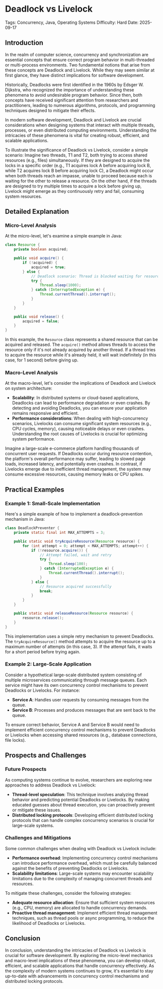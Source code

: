 # Deadlock vs Livelock
Tags: Concurrency, Java, Operating Systems
Difficulty: Hard
Date: 2025-09-17

## Introduction

In the realm of computer science, concurrency and synchronization are essential concepts that ensure correct program behavior in multi-threaded or multi-process environments. Two fundamental notions that arise from these concepts are Deadlock and Livelock. While they may seem similar at first glance, they have distinct implications for software development.

Historically, Deadlocks were first identified in the 1960s by Edsger W. Dijkstra, who recognized the importance of understanding these phenomena to avoid undesirable program behavior. Since then, both concepts have received significant attention from researchers and practitioners, leading to numerous algorithms, protocols, and programming techniques designed to mitigate their effects.

In modern software development, Deadlock and Livelock are crucial considerations when designing systems that interact with multiple threads, processes, or even distributed computing environments. Understanding the intricacies of these phenomena is vital for creating robust, efficient, and scalable applications.

To illustrate the significance of Deadlock vs Livelock, consider a simple scenario: Imagine two threads, T1 and T2, both trying to access shared resources (e.g., files) simultaneously. If they are designed to acquire the locks in a specific order (e.g., T1 acquires lock A before acquiring lock B, while T2 acquires lock B before acquiring lock C), a Deadlock might occur when both threads reach an impasse, unable to proceed because each is waiting for the other to release a resource. On the other hand, if the threads are designed to try multiple times to acquire a lock before giving up, Livelock might emerge as they continuously retry and fail, consuming system resources.

## Detailed Explanation

### Micro-Level Analysis

At the micro-level, let's examine a simple example in Java:

```java
class Resource {
    private boolean acquired;

    public void acquire() {
        if (!acquired) {
            acquired = true;
        } else {
            // Deadlock scenario: Thread is blocked waiting for resource to be released.
            try {
                Thread.sleep(1000);
            } catch (InterruptedException e) {
                Thread.currentThread().interrupt();
            }
        }
    }

    public void release() {
        acquired = false;
    }
}
```

In this example, the `Resource` class represents a shared resource that can be acquired and released. The `acquire()` method allows threads to access the resource only if it's not already acquired by another thread. If a thread tries to acquire the resource while it's already held, it will wait indefinitely (in this case, for 1 second) before giving up.

### Macro-Level Analysis

At the macro-level, let's consider the implications of Deadlock and Livelock on system architecture:

* **Scalability**: In distributed systems or cloud-based applications, Deadlocks can lead to performance degradation or even crashes. By detecting and avoiding Deadlocks, you can ensure your application remains responsive and efficient.
* **Performance considerations**: When dealing with high-concurrency scenarios, Livelocks can consume significant system resources (e.g., CPU cycles, memory), causing noticeable delays or even crashes. Understanding the root causes of Livelocks is crucial for optimizing system performance.

Imagine a large-scale e-commerce platform handling thousands of concurrent user requests. If Deadlocks occur during resource contention, the platform's overall performance may suffer, leading to slowed page loads, increased latency, and potentially even crashes. In contrast, if Livelocks emerge due to inefficient thread management, the system may consume excessive resources, causing memory leaks or CPU spikes.

## Practical Examples

### Example 1: Small-Scale Implementation

Here's a simple example of how to implement a deadlock-prevention mechanism in Java:

```java
class DeadlockPreventer {
    private static final int MAX_ATTEMPTS = 3;

    public static void tryAcquireResource(Resource resource) {
        for (int attempt = 0; attempt < MAX_ATTEMPTS; attempt++) {
            if (!resource.acquire()) {
                // Attempt failed, wait and retry
                try {
                    Thread.sleep(100);
                } catch (InterruptedException e) {
                    Thread.currentThread().interrupt();
                }
            } else {
                // Resource acquired successfully
                break;
            }
        }
    }

    public static void releaseResource(Resource resource) {
        resource.release();
    }
}
```

This implementation uses a simple retry mechanism to prevent Deadlocks. The `tryAcquireResource()` method attempts to acquire the resource up to a maximum number of attempts (in this case, 3). If the attempt fails, it waits for a short period before trying again.

### Example 2: Large-Scale Application

Consider a hypothetical large-scale distributed system consisting of multiple microservices communicating through message queues. Each service might have its own concurrency control mechanisms to prevent Deadlocks or Livelocks. For instance:

* **Service A**: Handles user requests by consuming messages from the queue.
* **Service B**: Processes and produces messages that are sent back to the queue.

To ensure correct behavior, Service A and Service B would need to implement efficient concurrency control mechanisms to prevent Deadlocks or Livelocks when accessing shared resources (e.g., database connections, file locks).

## Prospects and Challenges

### Future Prospects

As computing systems continue to evolve, researchers are exploring new approaches to address Deadlock vs Livelock:

* **Thread-level speculation**: This technique involves analyzing thread behavior and predicting potential Deadlocks or Livelocks. By making educated guesses about thread execution, you can proactively prevent or mitigate these issues.
* **Distributed locking protocols**: Developing efficient distributed locking protocols that can handle complex concurrency scenarios is crucial for large-scale systems.

### Challenges and Mitigations

Some common challenges when dealing with Deadlock vs Livelock include:

* **Performance overhead**: Implementing concurrency control mechanisms can introduce performance overhead, which must be carefully balanced against the benefits of preventing Deadlocks or Livelocks.
* **Scalability limitations**: Large-scale systems may encounter scalability limitations due to the complexity of managing concurrent threads and resources.

To mitigate these challenges, consider the following strategies:

* **Adequate resource allocation**: Ensure that sufficient system resources (e.g., CPU, memory) are allocated to handle concurrency demands.
* **Proactive thread management**: Implement efficient thread management techniques, such as thread pools or async programming, to reduce the likelihood of Deadlocks or Livelocks.

## Conclusion

In conclusion, understanding the intricacies of Deadlock vs Livelock is crucial for software development. By exploring the micro-level mechanics and macro-level implications of these phenomena, you can develop robust, efficient, and scalable applications that handle concurrency effectively. As the complexity of modern systems continues to grow, it's essential to stay up-to-date with advancements in concurrency control mechanisms and distributed locking protocols.
